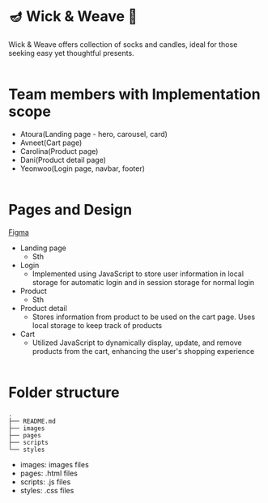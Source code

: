 # 🪔 Wick & Weave 🧦
Wick & Weave offers collection of socks and candles, ideal for those seeking easy yet thoughtful presents.
<br><br>

# Team members with Implementation scope
- Atoura(Landing page - hero, carousel, card)
- Avneet(Cart page)
- Carolina(Product page)
- Dani(Product detail page)
- Yeonwoo(Login page, navbar, footer)
<br><br>

# Pages and Design
[Figma](https://www.figma.com/file/6FU6B18OJLU29KUPjZ07NK/WickNWeave?type=design&node-id=0-1&mode=design&t=BVPKTWtEBHb2y3Zf-0)
- Landing page
    - Sth
- Login
    - Implemented using JavaScript to store user information in local storage for automatic login and in session storage for normal login
- Product
    - Sth
- Product detail
    - Stores information from product to be used on the cart page. Uses local storage to keep track of products
- Cart
    - Utilized JavaScript to dynamically display, update, and remove products from the cart, enhancing the user's shopping experience
<br><br>

# Folder structure
```
.
├── README.md
├── images
├── pages
├── scripts
└── styles
```
- images: images files
- pages: .html files
- scripts: .js files
- styles: .css files